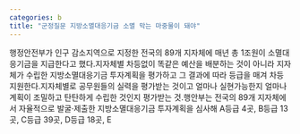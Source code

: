 ```yaml
---
categories: b
title: "군정질문 지방소멸대응기금 소멸 막는 마중물이 돼야"
---
```

행정안전부가 인구 감소지역으로 지정한 전국의 89개 지자체에 매년 총 1조원이 소멸대응기금을 지급한다고 했다.지자체별 차등없이 똑같은 예산을 배분하는 것이 아니라 지자체가 수립한 지방소멸대응기금 투자계획을 평가하고 그 결과에 따라 등급을 매겨 차등 지원한다.지자체별로 공무원들의 실력을 평가받는 것이고 얼마나 실현가능한지 얼마나 계획이 조밀하고 탄탄하게 수립한 것인지 평가받는 것.행안부는 전국의 89개 지자체에서 자율적으로 발굴·제출한 지방소멸대응기금 투자계획을 심사해 A등급 4곳, B등급 13곳, C등급 39곳, D등급 18곳, E